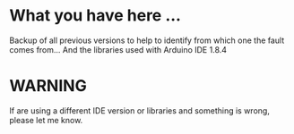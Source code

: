 # What you have here ...

Backup of all previous versions to help to identify from which one the fault comes from... And the libraries used with Arduino IDE 1.8.4

# WARNING 

If are using a different IDE version or libraries and something is wrong, please let me know.